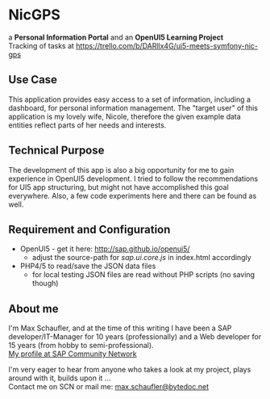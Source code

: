 # NicGPS

a **Personal Information Portal** and an **OpenUI5 Learning Project**  
Tracking of tasks at <https://trello.com/b/DARllx4G/ui5-meets-symfony-nic-gps>

## Use Case

This application provides easy access to a set of information, including a dashboard, for personal information management. The "target user" of this application is my lovely wife, Nicole, therefore the given example data entities reflect parts of her needs and interests.

## Technical Purpose

The development of this app is also a big opportunity for me to gain experience in OpenUI5 development. I tried to follow the recommendations for UI5 app structuring, but might not have accomplished this goal everywhere. Also, a few code experiments here and there can be found as well.

## Requirement and Configuration

  - OpenUI5 - get it here: <http://sap.github.io/openui5/>
    - adjust the source-path for *sap.ui.core.js* in index.html accordingly
  - PHP4/5 to read/save the JSON data files
    - for local testing JSON files are read without PHP scripts (no saving though)

## About me

I'm Max Schaufler, and at the time of this writing I have been a SAP developer/IT-Manager for 10 years (professionally) and a Web developer for 15 years (from hobby to semi-professional).  
[My profile at SAP Community Network](http://scn.sap.com/people/maximilian.schaufler)

I'm very eager to hear from anyone who takes a look at my project, plays around with it, builds upon it ...  
Contact me on SCN or mail me: max.schaufler@bytedoc.net

